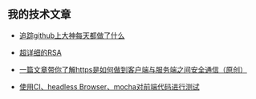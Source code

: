 ## 我的技术文章

* [追踪github上大神每天都做了什么](https://www.funens.com/2018/11/12/%E8%BF%BD%E8%B8%AAgithub%E4%B8%8A%E5%A4%A7%E7%A5%9E%E6%AF%8F%E5%A4%A9%E9%83%BD%E5%81%9A%E4%BA%86%E4%BB%80%E4%B9%88/)
* [超详细的RSA](https://github.com/channg/my/blob/master/RSA.md)

* [一篇文章带你了解https是如何做到客户端与服务端之间安全通信（原创）](https://www.funens.com/2018/05/09/%E4%B8%80%E7%AF%87%E6%96%87%E7%AB%A0%E5%B8%A6%E4%BD%A0%E4%BA%86%E8%A7%A3https%E6%98%AF%E5%A6%82%E4%BD%95%E5%81%9A%E5%88%B0%E5%AE%A2%E6%88%B7%E7%AB%AF%E4%B8%8E%E6%9C%8D%E5%8A%A1%E7%AB%AF%E4%B9%8B%E9%97%B4%E5%AE%89%E5%85%A8%E9%80%9A%E4%BF%A1/)
* [使用CI、headless Browser、mocha对前端代码进行测试](https://www.funens.com/2018/07/18/%E4%BD%BF%E7%94%A8CI%E3%80%81headless-Browser%E3%80%81mocha%E5%AF%B9%E5%89%8D%E7%AB%AF%E4%BB%A3%E7%A0%81%E8%BF%9B%E8%A1%8C%E6%B5%8B%E8%AF%95/)
